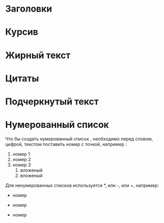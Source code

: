 # Заголовки

# Курсив

# Жирный текст

# Цитаты

# Подчеркнутый текст

# Нумерованный список

Что бы создать нумерованный список , необходимо перед словом, цифрой, текстом поставить номер с точкой, например :
1. номер 1
2. номер 2
3. номер 3
    1. вложеный
    2. вложеный

Для ненумерованных списков используется *, или -, или +, например:
* номер
+ номер 
- номер